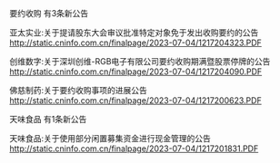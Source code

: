 要约收购 有3条新公告 

亚太实业:关于提请股东大会审议批准特定对象免于发出收购要约的公告 http://static.cninfo.com.cn/finalpage/2023-07-04/1217204323.PDF 

创维数字:关于深圳创维-RGB电子有限公司要约收购期满暨股票停牌的公告 http://static.cninfo.com.cn/finalpage/2023-07-04/1217204090.PDF 

佛慈制药:关于要约收购事项的进展公告 http://static.cninfo.com.cn/finalpage/2023-07-04/1217200623.PDF 

天味食品 有1条新公告 

天味食品:关于使用部分闲置募集资金进行现金管理的公告 http://static.cninfo.com.cn/finalpage/2023-07-04/1217201831.PDF 

